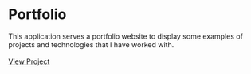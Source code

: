 # Portfolio

This application serves a portfolio website to display some examples of projects and technologies that I have worked with. \
<br />
[View Project](https://www.chequelmcneil.dev/)

